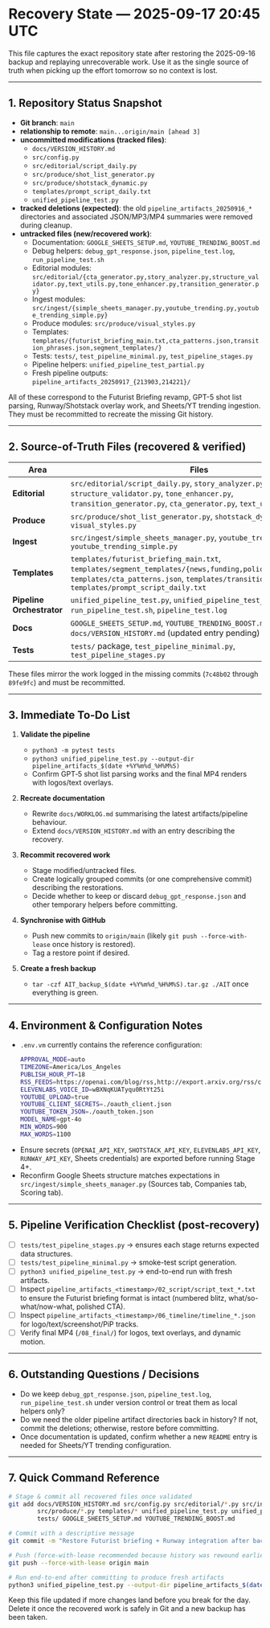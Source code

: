 # Recovery State — 2025-09-17 20:45 UTC

This file captures the exact repository state after restoring the 2025-09-16 backup and replaying unrecoverable work. Use it as the single source of truth when picking up the effort tomorrow so no context is lost.

---

## 1. Repository Status Snapshot

- **Git branch**: `main`
- **relationship to remote**: `main...origin/main [ahead 3]`
- **uncommitted modifications (tracked files)**:
  - `docs/VERSION_HISTORY.md`
  - `src/config.py`
  - `src/editorial/script_daily.py`
  - `src/produce/shot_list_generator.py`
  - `src/produce/shotstack_dynamic.py`
  - `templates/prompt_script_daily.txt`
  - `unified_pipeline_test.py`
- **tracked deletions (expected)**: the old `pipeline_artifacts_20250916_*` directories and associated JSON/MP3/MP4 summaries were removed during cleanup.
- **untracked files (new/recovered work)**:
  - Documentation: `GOOGLE_SHEETS_SETUP.md`, `YOUTUBE_TRENDING_BOOST.md`
  - Debug helpers: `debug_gpt_response.json`, `pipeline_test.log`, `run_pipeline_test.sh`
  - Editorial modules: `src/editorial/{cta_generator.py,story_analyzer.py,structure_validator.py,text_utils.py,tone_enhancer.py,transition_generator.py}`
  - Ingest modules: `src/ingest/{simple_sheets_manager.py,youtube_trending.py,youtube_trending_simple.py}`
  - Produce modules: `src/produce/visual_styles.py`
  - Templates: `templates/{futurist_briefing_main.txt,cta_patterns.json,transition_phrases.json,segment_templates/}`
  - Tests: `tests/`, `test_pipeline_minimal.py`, `test_pipeline_stages.py`
  - Pipeline helpers: `unified_pipeline_test_partial.py`
  - Fresh pipeline outputs: `pipeline_artifacts_20250917_{213903,214221}/`

All of these correspond to the Futurist Briefing revamp, GPT-5 shot list parsing, Runway/Shotstack overlay work, and Sheets/YT trending ingestion. They must be recommitted to recreate the missing Git history.

---

## 2. Source-of-Truth Files (recovered & verified)

| Area | Files |
|------|-------|
| **Editorial** | `src/editorial/script_daily.py`, `story_analyzer.py`, `structure_validator.py`, `tone_enhancer.py`, `transition_generator.py`, `cta_generator.py`, `text_utils.py` |
| **Produce** | `src/produce/shot_list_generator.py`, `shotstack_dynamic.py`, `visual_styles.py` |
| **Ingest** | `src/ingest/simple_sheets_manager.py`, `youtube_trending.py`, `youtube_trending_simple.py` |
| **Templates** | `templates/futurist_briefing_main.txt`, `templates/segment_templates/{news,funding,policy,research}.txt`, `templates/cta_patterns.json`, `templates/transition_phrases.json`, `templates/prompt_script_daily.txt` |
| **Pipeline Orchestrator** | `unified_pipeline_test.py`, `unified_pipeline_test_partial.py`, `run_pipeline_test.sh`, `pipeline_test.log` |
| **Docs** | `GOOGLE_SHEETS_SETUP.md`, `YOUTUBE_TRENDING_BOOST.md`, `docs/VERSION_HISTORY.md` (updated entry pending) |
| **Tests** | `tests/` package, `test_pipeline_minimal.py`, `test_pipeline_stages.py` |

These files mirror the work logged in the missing commits (`7c48b02` through `89fe9fc`) and must be recommitted.

---

## 3. Immediate To‑Do List

1. **Validate the pipeline**
   - `python3 -m pytest tests`
   - `python3 unified_pipeline_test.py --output-dir pipeline_artifacts_$(date +%Y%m%d_%H%M%S)`
   - Confirm GPT‑5 shot list parsing works and the final MP4 renders with logos/text overlays.

2. **Recreate documentation**
   - Rewrite `docs/WORKLOG.md` summarising the latest artifacts/pipeline behaviour.
   - Extend `docs/VERSION_HISTORY.md` with an entry describing the recovery.

3. **Recommit recovered work**
   - Stage modified/untracked files.
   - Create logically grouped commits (or one comprehensive commit) describing the restorations.
   - Decide whether to keep or discard `debug_gpt_response.json` and other temporary helpers before committing.

4. **Synchronise with GitHub**
   - Push new commits to `origin/main` (likely `git push --force-with-lease` once history is restored).
   - Tag a restore point if desired.

5. **Create a fresh backup**
   - `tar -czf AIT_backup_$(date +%Y%m%d_%H%M%S).tar.gz ./AIT` once everything is green.

---

## 4. Environment & Configuration Notes

- `.env.vm` currently contains the reference configuration:
  ```bash
  APPROVAL_MODE=auto
  TIMEZONE=America/Los_Angeles
  PUBLISH_HOUR_PT=18
  RSS_FEEDS=https://openai.com/blog/rss,http://export.arxiv.org/rss/cs.AI
  ELEVENLABS_VOICE_ID=wBXNqKUATyqu0RtYt25i
  YOUTUBE_UPLOAD=true
  YOUTUBE_CLIENT_SECRETS=./oauth_client.json
  YOUTUBE_TOKEN_JSON=./oauth_token.json
  MODEL_NAME=gpt-4o
  MIN_WORDS=900
  MAX_WORDS=1100
  ```
- Ensure secrets (`OPENAI_API_KEY`, `SHOTSTACK_API_KEY`, `ELEVENLABS_API_KEY`, `RUNWAY_API_KEY`, Sheets credentials) are exported before running Stage 4+.
- Reconfirm Google Sheets structure matches expectations in `src/ingest/simple_sheets_manager.py` (Sources tab, Companies tab, Scoring tab).

---

## 5. Pipeline Verification Checklist (post-recovery)

- [ ] `tests/test_pipeline_stages.py` → ensures each stage returns expected data structures.
- [ ] `tests/test_pipeline_minimal.py` → smoke-test script generation.
- [ ] `python3 unified_pipeline_test.py` → end-to-end run with fresh artifacts.
- [ ] Inspect `pipeline_artifacts_<timestamp>/02_script/script_text_*.txt` to ensure the Futurist briefing format is intact (numbered blitz, what/so-what/now-what, polished CTA).
- [ ] Inspect `pipeline_artifacts_<timestamp>/06_timeline/timeline_*.json` for logo/text/screenshot/PiP tracks.
- [ ] Verify final MP4 (`/08_final/`) for logos, text overlays, and dynamic motion.

---

## 6. Outstanding Questions / Decisions

- Do we keep `debug_gpt_response.json`, `pipeline_test.log`, `run_pipeline_test.sh` under version control or treat them as local helpers only?
- Do we need the older pipeline artifact directories back in history? If not, commit the deletions; otherwise, restore before committing.
- Once documentation is updated, confirm whether a new `README` entry is needed for Sheets/YT trending configuration.

---

## 7. Quick Command Reference

```bash
# Stage & commit all recovered files once validated
git add docs/VERSION_HISTORY.md src/config.py src/editorial/*.py src/ingest/*.py \
        src/produce/*.py templates/* unified_pipeline_test.py unified_pipeline_test_partial.py \
        tests/ GOOGLE_SHEETS_SETUP.md YOUTUBE_TRENDING_BOOST.md

# Commit with a descriptive message
git commit -m "Restore Futurist briefing + Runway integration after backup rollback"

# Push (force-with-lease recommended because history was rewound earlier)
git push --force-with-lease origin main

# Run end-to-end after committing to produce fresh artifacts
python3 unified_pipeline_test.py --output-dir pipeline_artifacts_$(date +%Y%m%d_%H%M%S)
```

Keep this file updated if more changes land before you break for the day. Delete it once the recovered work is safely in Git and a new backup has been taken.

